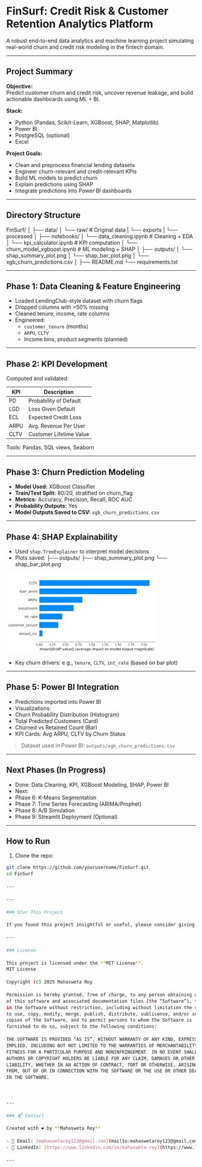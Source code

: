 # FinSurf: Credit Risk & Customer Retention Analytics Platform

A robust end-to-end data analytics and machine learning project simulating real-world churn and credit risk modeling in the fintech domain.

---

## Project Summary

**Objective:**  
Predict customer churn and credit risk, uncover revenue leakage, and build actionable dashboards using ML + BI.

**Stack:**  
- Python (Pandas, Scikit-Learn, XGBoost, SHAP, Matplotlib)  
- Power BI  
- PostgreSQL (optional)  
- Excel  

**Project Goals:**
- Clean and preprocess financial lending datasets
- Engineer churn-relevant and credit-relevant KPIs
- Build ML models to predict churn
- Explain predictions using SHAP
- Integrate predictions into Power BI dashboards

---

## Directory Structure
FinSurf/
│
├── data/
│ └── raw/ # Original data
| └── exports
| └── processed
│
├── notebooks/
│ └── data_cleaning.ipynb # Cleaning + EDA
│ └── kpi_calculator.ipynb # KPI computation
│ └── churn_model_xgboost.ipynb # ML modeling + SHAP
│
├── outputs/
│ └── shap_summary_plot.png
│ └── shap_bar_plot.png
│ └── xgb_churn_predictions.csv
│
├── README.md
└── requirements.txt


---

## Phase 1: Data Cleaning & Feature Engineering

- Loaded LendingClub-style dataset with churn flags
- Dropped columns with >50% missing
- Cleaned tenure, income, rate columns
- Engineered:
  - `customer_tenure` (months)
  - `ARPU`, `CLTV`
  - Income bins, product segments (planned)

---

## Phase 2: KPI Development

Computed and validated:

| KPI   | Description |
|-------|-------------|
| PD    | Probability of Default |
| LGD   | Loss Given Default |
| ECL   | Expected Credit Loss |
| ARPU  | Avg. Revenue Per User |
| CLTV  | Customer Lifetime Value |

Tools: Pandas, SQL views, Seaborn

---

## Phase 3: Churn Prediction Modeling

- **Model Used:** XGBoost Classifier  
- **Train/Test Split:** 80/20, stratified on churn_flag  
- **Metrics:** Accuracy, Precision, Recall, ROC AUC  
- **Probability Outputs:** Yes  
- **Model Outputs Saved to CSV:** `xgb_churn_predictions.csv`

---

## Phase 4: SHAP Explainability

- Used `shap.TreeExplainer` to interpret model decisions
- Plots saved:
├── outputs/
├── shap_summary_plot.png
└── shap_bar_plot.png


<img src="outputs/shap_bar_plot.png" width="400"/>

- Key churn drivers: e.g., `tenure`, `CLTV`, `int_rate` (based on bar plot)

---

## Phase 5: Power BI Integration

- Predictions imported into Power BI  
- Visualizations:
- Churn Probability Distribution (Histogram)
- Total Predicted Customers (Card)
- Churned vs Retained Count (Bar)
- KPI Cards: Avg ARPU, CLTV by Churn Status

> Dataset used in Power BI: `outputs/xgb_churn_predictions.csv`

---

## Next Phases (In Progress)

- Done: Data Cleaning, KPI, XGBoost Modeling, SHAP, Power BI
- Next: 
- Phase 6: K-Means Segmentation
- Phase 7: Time Series Forecasting (ARIMA/Prophet)
- Phase 8: A/B Simulation
- Phase 9: Streamlit Deployment (Optional)

---

## How to Run

1. Clone the repo:
 ```bash
 git clone https://github.com/yourusername/FinSurf.git
 cd FinSurf
 
---

---

### Star This Project

If you found this project insightful or useful, please consider giving it a ⭐ on [GitHub](https://github.com/yourusername/FinSurf)! It helps others discover it and supports the creator.

---

### License

This project is licensed under the **MIT License**.
MIT License

Copyright (c) 2025 Mahasweta Roy

Permission is hereby granted, free of charge, to any person obtaining a copy
of this software and associated documentation files (the “Software”), to deal
in the Software without restriction, including without limitation the rights
to use, copy, modify, merge, publish, distribute, sublicense, and/or sell
copies of the Software, and to permit persons to whom the Software is
furnished to do so, subject to the following conditions:

THE SOFTWARE IS PROVIDED “AS IS”, WITHOUT WARRANTY OF ANY KIND, EXPRESS OR
IMPLIED, INCLUDING BUT NOT LIMITED TO THE WARRANTIES OF MERCHANTABILITY,
FITNESS FOR A PARTICULAR PURPOSE AND NONINFRINGEMENT. IN NO EVENT SHALL THE
AUTHORS OR COPYRIGHT HOLDERS BE LIABLE FOR ANY CLAIM, DAMAGES OR OTHER
LIABILITY, WHETHER IN AN ACTION OF CONTRACT, TORT OR OTHERWISE, ARISING
FROM, OUT OF OR IN CONNECTION WITH THE SOFTWARE OR THE USE OR OTHER DEALINGS
IN THE SOFTWARE.



---

### 📬 Contact

Created with ❤️ by **Mahasweta Roy**

- 📧 Email: [mahaswetaroy123@gmail.com](mailto:mahaswetaroy123@gmail.com)  
- 🔗 LinkedIn: [https://www.linkedin.com/in/mahasweta-roy](https://www.linkedin.com/in/mahasweta-roy)

---




